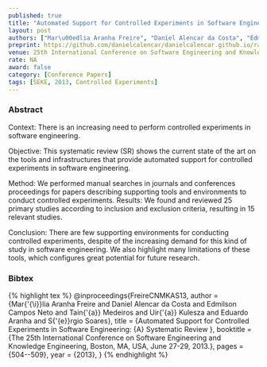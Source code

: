 ```yaml
---
published: true
title: "Automated Support for Controlled Experiments in Software Engineering\u003a A Systematic Review"
layout: post
authors: ["Mar\u00edlia Aranha Freire", "Daniel Alencar da Costa", "Edmilson Campos Neto", "Tain\u00e1 Medeiros", "Uir\u00e1 Kulesza", "Eduardo Aranha and S\u00e9rgio Soares "]
preprint: https://github.com/danielcalencar/danielcalencar.github.io/raw/master/papers/SEKE-2013-Freire.pdf 
venue: 25th International Conference on Software Engineering and Knowledge Engineering (SEKE 2013)
rate: NA
award: false
category: [Conference Papers]
tags: [SEKE, 2013, Controlled Experiments]
---   
```


### Abstract 

Context: There is an increasing need to perform controlled experiments in software engineering.

Objective: This systematic review (SR) shows the current state of the art on the tools and
infrastructures that provide automated support for controlled experiments in software engineering.

Method: We performed manual searches in journals and conferences proceedings for papers describing
supporting tools and environments to conduct controlled experiments. Results: We found and reviewed
25 primary studies according to inclusion and exclusion criteria, resulting in 15 relevant studies.

Conclusion: There are few supporting environments for conducting controlled experiments, despite of
the increasing demand for this kind of study in software engineering. We also highlight many
limitations of these tools, which configures great potential for future research.


### Bibtex 

{% highlight tex %}
@inproceedings{FreireCNMKAS13,
  author    = {Mar{\'{\i}}lia Aranha Freire and
               Daniel Alencar da Costa and
               Edmilson Campos Neto and
               Tain{\'{a}} Medeiros and
               Uir{\'{a}} Kulesza and
               Eduardo Aranha and
               S{\'{e}}rgio Soares},
  title     = {Automated Support for Controlled Experiments in Software Engineering:
               {A} Systematic Review },
  booktitle = {The 25th International Conference on Software Engineering and Knowledge
               Engineering, Boston, MA, USA, June 27-29, 2013.},
  pages     = {504--509},
  year      = {2013},
}
{% endhighlight %}
